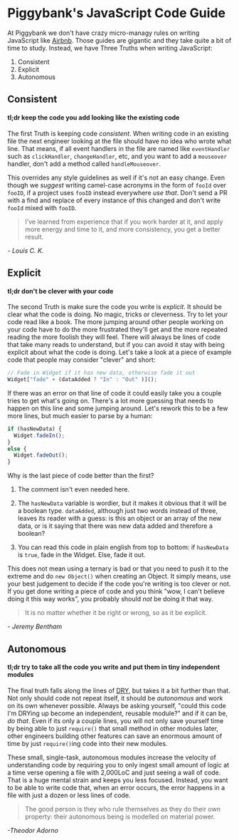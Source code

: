 # Piggybank's JavaScript Code Guide

At Piggybank we don't have crazy micro-managy rules on writing JavaScript like [Airbnb](https://github.com/airbnb/javascript). Those guides are gigantic and they take quite a bit of time to study. Instead, we have Three Truths when writing JavaScript:

1. Consistent
2. Explicit
3. Autonomous

## Consistent
#### tl;dr keep the code you add looking like the existing code

The first Truth is keeping code _consistent_. When writing code in an existing file the next engineer looking at the file should have no idea who wrote what line. That means, if all event handlers in the file are named like `eventHandler` such as `clickHandler`, `changeHandler`, etc, and you want to add a `mouseover` handler, don't add a method called `handleMouseover`.

This overrides any style guidelines as well if it's not an easy change. Even though we _suggest_ writing camel-case acronyms in the form of `fooId` over `fooID`, if a project uses `fooID` instead everywhere _use that_. Don't send a PR with a find and replace of every instance of this changed and don't write `fooId` mixed with `fooID`. 

> I’ve learned from experience that if you work harder at it, and apply more energy and time to it, and more consistency, you get a better result.

_- Louis C. K._

## Explicit
#### tl;dr don't be clever with your code

The second Truth is make sure the code you write is _explicit_. It should be clear what the code is doing. No magic, tricks or cleverness. Try to let your code read like a book. The more jumping around other people working on your code have to do the more frustrated they'll get and the more repeated reading the more foolish they will feel. There will always be lines of code that take many reads to understand, but if you can avoid it stay with being explicit about what the code is doing. Let's take a look at a piece of example code that people may consider "clever" and short:

```js
// Fade in Widget if it has new data, otherwise fade it out
Widget["fade" + (dataAdded ? "In" : "Out" )]();
```

If there was an error on that line of code it could easily take you a couple tries to get what's going on. There's a lot more guessing that needs to happen on this line and some jumping around. Let's rework this to be a few more lines, but much easier to parse by a human:

```js
if (hasNewData) {
  Widget.fadeIn();
}
else {
  Widget.fadeOut();
}
```

Why is the last piece of code better than the first? 

1) The comment isn't even needed here.

2) The `hasNewData` variable is wordier, but it makes it obvious that it will be a boolean type. `dataAdded`, although just two words instead of three, leaves its reader with a guess: is this an object or an array of the new data, or is it saying that there was new data added and therefore a boolean?

3) You can read this code in plain english from top to bottom: if `hasNewData` is `true`, fade in the Widget. Else, fade it out.

This does not mean using a ternary is bad or that you need to push it to the extreme and do `new Object()` when creating an Object. It simply means, use your best judgement to decide if the code you're writing is too clever or not. If you get done writing a piece of code and you think "wow, I can't believe doing it this way works", you probably should _not_ be doing it that way.

> It is no matter whether it be right or wrong, so as it be explicit.

_- Jeremy Bentham_

## Autonomous
#### tl;dr try to take all the code you write and put them in tiny independent modules

The final truth falls along the lines of [DRY](http://en.wikipedia.org/wiki/Don't_repeat_yourself), but takes it a bit further than that. Not only should code not repeat itself, it should be _autonomous_ and work on its own whenever possible. Always be asking yourself, "could this code I'm DRYing up become an independent, reusable module?" and if it can be, _do that_. Even if its only a couple lines, you will not only save yourself time by being able to just `require()` that small method in other modules later, other engineers building other features can save an enormous amount of time by just `require()`ing code into their new modules. 

These small, single-task, autonomous modules increase the velocity of understanding code by requiring you to only ingest small amount of logic at a time verse opening a file with 2,000LoC and just seeing a wall of code. That is a huge mental strain and keeps you less focused. Instead, you want to be able to write code that, when an error occurs, the error happens in a file with just a dozen or less lines of code. 

> The good person is they who rule themselves as they do their own property: their autonomous being is modelled on material power.

_-Theodor Adorno_
